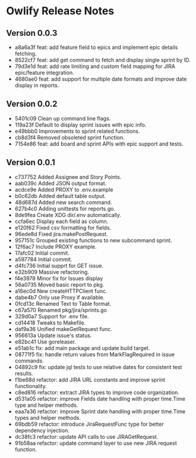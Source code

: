 # Owlify Release Notes

## Version 0.0.3

- a8a6a3f feat: add feature field to epics and implement epic details fetching.
- 8522cf7 feat: add get command to fetch and display single sprint by ID.
- 79d3e1d feat: add rate limiting and custom field mapping for JIRA epic/feature integration.
- 4680ae0 feat: add support for multiple date formats and improve date display in reports.

## Version 0.0.2

- 5401c09 Clean up command line flags.
- 119a23f Default to display sprint issues with epic info.
- e49bbb0 Improvements to sprint related functions.
- cb8d3f4 Removed obsoleted sprint function.
- 7154e86 feat: add board and sprint APIs with epic support and tests.

## Version 0.0.1

- c737752 Added Assignee and Story Points.
- aab039c Added JSON output format.
- acdce9e Added PROXY to .env.example
- b0c62db Added default table output.
- 48d687d Added new search command.
- 627b4c0 Adding unittests for reports.go.
- 8de9fea Create XDG dir/.env automatically.
- ccfa6ec Display each field as column.
- e120f62 Fixed csv formatting for fields.
- 96ede8d Fixed jira.makePostRequest.
- 957151c Grouped existing functions to new subcommand sprint.
- 12f6ac7 Include PROXY example.
- 17afc02 Initial commit.
- a597784 Initial commit.
- d4fc736 Initial supprt for GET issue.
- e32b909 Massive refactoring.
- f4e3978 Minor fix for Issues display
- 56a0735 Moved basic report to pkg.
- a16ec0d New createHTTPClient func.
- dabe4b7 Only use Proxy if available.
- 0fcd13c Renamed Text to Table format.
- c67a570 Renamed pkg/jira/sprints.go
- 329d0a7 Support for .env file.
- cd14418 Tweaks to Makefile.
- daf9a36 Unified makeGetRequest func.
- 956613a Update issue's status.
- e82bc41 Use goreleaser.
- e51ab1c fix: add main package and update build target.
- 08771f5 fix: handle return values from MarkFlagRequired in issue commands.
- 04892c9 fix: update jql tests to use relative dates for consistent test results.
- f1be68d refactor: add JIRA URL constants and improve sprint functionality.
- c8ed816 refactor: extract JIRA types to improve code organization.
- d531a05 refactor: improve Fields date handling with proper time.Time type and helper methods.
- eaa7a36 refactor: improve Sprint date handling with proper time.Time types and helper methods.
- 69bdb59 refactor: introduce JiraRequestFunc type for better dependency injection.
- dc38fc3 refactor: update API calls to use JIRAGetRequest.
- 91b58aa refactor: update command layer to use new JIRA request function.
